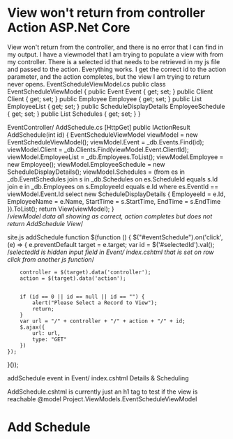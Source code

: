 
# View won't return from controller Action ASP.Net Core

View won't return from the controller, and there is no error that I can find in my output. I have a viewmodel that I am trying to populate a view with from my controller. There is a selected id that needs to be retrieved in my js file and passed to the action. Everything works. I get the correct id to the action parameter, and the action completes, but the view I am trying to return never opens.
EventScheduleViewModel.cs
public class EventScheduleViewModel
{
    public Event Event { get; set; }
    public Client Client { get; set; }
    public Employee Employee { get; set; }
    public List<Employee> EmployeeList { get; set; }
    public ScheduleDisplayDetails EmployeeSchedule { get; set; }
    public List<ScheduleDisplayDetails> Schedules { get; set; }
} 

EventController/ AddSchedule.cs
[HttpGet]
public IActionResult AddSchedule(int id)
{
    EventScheduleViewModel viewModel = new EventScheduleViewModel();
    viewModel.Event = _db.Events.Find(id);
    viewModel.Client = _db.Clients.Find(viewModel.Event.ClientId);
    viewModel.EmployeeList = _db.Employees.ToList();
    viewModel.Employee = new Employee();
    viewModel.EmployeeSchedule = new ScheduleDisplayDetails();
    viewModel.Schedules = (from es in _db.EventSchedules
                           join s in _db.Schedules on es.ScheduleId equals s.Id
                           join e in _db.Employees on s.EmployeeId equals e.Id
                           where es.EventId == viewModel.Event.Id
                           select new ScheduleDisplayDetails
                           {
                               EmployeeId = e.Id,
                               EmployeeName = e.Name,
                               StartTime = s.StartTime,
                               EndTime = s.EndTime
                           }).ToList();
    return View(viewModel);
}  
/*viewModel data all showing as correct, action completes but does not return AddSchedule View*/

site.js addSchedule function
$(function () {
    $("#eventSchedule").on('click', (e) => {
        e.preventDefault
        target = e.target;
        var id = $('#selectedId').val();  
        /*selectedId is hidden input field in Event/ index.cshtml that is set on row 
          click from another js function*/
          
        controller = $(target).data('controller');
        action = $(target).data('action');
        

        if (id == 0 || id == null || id == "") {
            alert("Please Select a Record to View");
            return;
        }
        var url = "/" + controller + "/" + action + "/" + id;
        $.ajax({
            url: url,
            type: "GET"
        })
    });
}());

addSchedule event in Event/ index.cshtml
<a class="btn btn-primary" id="eventSchedule"
   data-controller="Event" data-action="AddSchedule">
   <i class="bi bi-trash"></i> Details & Scheduling
</a>

AddSchedule.cshtml
is currently just an h1 tag to test if the view is reachable
@model Project.ViewModels.EventScheduleViewModel
<h1> Add Schedule </h1>


        